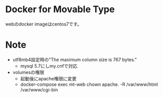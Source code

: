 # Docker for Movable Type

webのdocker imageはcentos7です。

# Note

+ utf8mb4設定時の"The maximum column size is 767 bytes."
  - mysql 5.7にしmy.cnfで対応
+ volumesの権限
  - 起動後にapache権限に変更
  - docker-compose exec mt-web chown apache. -R /var/www/html /var/www/cgi-bin
